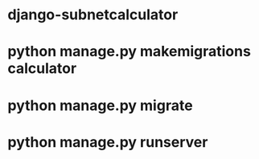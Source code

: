 # django-subnetcalculator

# python manage.py makemigrations calculator
# python manage.py migrate
# python manage.py runserver
